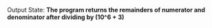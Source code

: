 Output State: **The program returns the remainders of numerator and denominator after dividing by (10^6 + 3)**